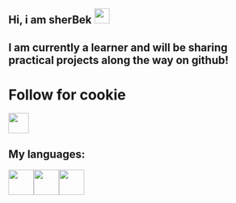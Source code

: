 ## Hi, i am sherBek <img src="https://media1.giphy.com/media/D9fheEHDnZQRfjGUsS/giphy.webp?cid=790b76115zgtg37qc5p13nx2y53i3jl2hed8dxehb2u3qpv6&ep=v1_gifs_search&rid=giphy.webp&ct=g" width="30px">

<h2>  I am currently a learner and will be sharing practical projects along the way on github!</h2> 
<h1>Follow for cookie</h1><img src="(https://media4.giphy.com/media/Yjq7OWdyjLUkJ5tUOV/giphy.webp?cid=ecf05e47dlsdc10wnmpozrgrb46obfin3ktzpj7h9gea5y2i&ep=v1_gifs_search&rid=giphy.webp&ct=g](https://media.tenor.com/4WFS40eRCh8AAAAm/cookie.webp)" width = "40px">

<h2>My languages:</h2>

<code><img src="(https://cdn-icons-png.flaticon.com/128/888/888859.png" width="50px" height="50px"><img src="https://cdn-icons-png.flaticon.com/128/5968/5968242.png" width="50px" height="50px"><img src="https://cdn-icons-png.flaticon.com/128/5968/5968292.png" width="50px" height="50px"></code>
